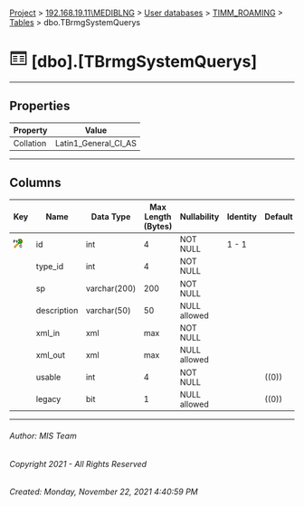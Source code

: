 #### 

[Project](../../../../index.md) > [192.168.19.11\\MEDIBLNG](../../../index.md) > [User databases](../../index.md) > [TIMM_ROAMING](../index.md) > [Tables](Tables.md) > dbo.TBrmgSystemQuerys

# ![Tables](../../../../Images/Table32.png) [dbo].[TBrmgSystemQuerys]

---

## <a name="#properties"></a>Properties

| Property | Value |
|---|---|
| Collation | Latin1_General_CI_AS |


---

## <a name="#columns"></a>Columns

| Key | Name | Data Type | Max Length (Bytes) | Nullability | Identity | Default |
|---|---|---|---|---|---|---|
| [![Cluster Primary Key PK_TBrmgQuerys: id](../../../../Images/pkcluster.png)](#indexes) | id | int | 4 | NOT NULL | 1 - 1 |  |
|  | type_id | int | 4 | NOT NULL |  |  |
|  | sp | varchar(200) | 200 | NOT NULL |  |  |
|  | description | varchar(50) | 50 | NULL allowed |  |  |
|  | xml_in | xml | max | NOT NULL |  |  |
|  | xml_out | xml | max | NULL allowed |  |  |
|  | usable | int | 4 | NOT NULL |  | ((0)) |
|  | legacy | bit | 1 | NULL allowed |  | ((0)) |


---

###### Author:  MIS Team

###### Copyright 2021 - All Rights Reserved

###### Created: Monday, November 22, 2021 4:40:59 PM

